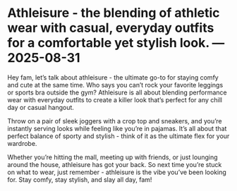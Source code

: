 # Athleisure - the blending of athletic wear with casual, everyday outfits for a comfortable yet stylish look. — 2025-08-31

Hey fam, let’s talk about athleisure - the ultimate go-to for staying comfy and cute at the same time. Who says you can’t rock your favorite leggings or sports bra outside the gym? Athleisure is all about blending performance wear with everyday outfits to create a killer look that’s perfect for any chill day or casual hangout.

Throw on a pair of sleek joggers with a crop top and sneakers, and you’re instantly serving looks while feeling like you’re in pajamas. It’s all about that perfect balance of sporty and stylish - think of it as the ultimate flex for your wardrobe.

Whether you’re hitting the mall, meeting up with friends, or just lounging around the house, athleisure has got your back. So next time you’re stuck on what to wear, just remember - athleisure is the vibe you’ve been looking for. Stay comfy, stay stylish, and slay all day, fam!